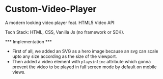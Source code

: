 # Custom-Video-Player
A modern looking video player feat. HTML5 Video API

Tech Stack: HTML, CSS, Vanilla Js (no framework or SDK).

*** Implementation ***
* First of all, we added an SVG as a hero image because an svg can scale upto any size according as the size of the viewport.
* Then added a video element with `playsinline` attribute which gonna prevent the video to be played in full screen mode by default on mobile views.

